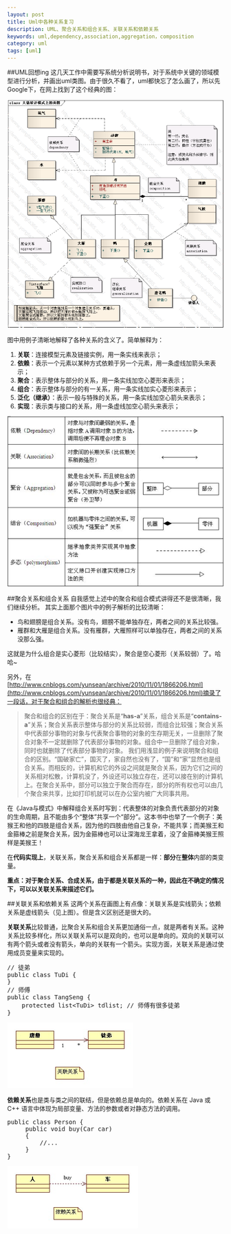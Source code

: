 ```yaml
---
layout: post
title: Uml中各种关系复习
description: UML、聚合关系和组合关系、关联关系和依赖关系
keywords: uml,dependency,association,aggregation，composition
category: uml
tags: [uml]
---
```


##UML回想ing
这几天工作中需要写系统分析说明书，对于系统中关键的领域模型进行分析，并画出uml类图。由于很久不看了，uml都快忘了怎么画了，所以先Google下，在网上找到了这个经典的图：

![2012-05-05-pattern_uml](/assets/images/2012-05-05-pattern_uml.PNG)

图中用例子清晰地解释了各种关系的含义了。简单解释为：

1. **关联**：连接模型元素及链接实例，用一条实线来表示；  
2. **依赖**：表示一个元素以某种方式依赖于另一个元素，用一条虚线加箭头来表示；  
3. **聚合**：表示整体与部分的关系，用一条实线加空心菱形来表示；  
4. **组合**：表示整体与部分的有一关系，用一条实线加实心菱形来表示；  
5. **泛化（继承）**：表示一般与特殊的关系，用一条实线加空心箭头来表示；  
6. **实现**：表示类与接口的关系，用一条虚线加空心箭头来表示；  

![2012-05-05-pattern_uml_explain](/assets/images/2012-05-05-pattern_uml_explain.jpg)


##聚合关系和组合关系
自我感觉上述中的聚合和组合模式讲得还不是很清晰，我们继续分析。
其实上面那个图片中的例子解析的比较清晰：

- 鸟和翅膀是组合关系。没有鸟，翅膀不能单独存在，两者之间的关系比较强。
- 雁群和大雁是组合关系。没有雁群，大雁照样可以单独存在，两者之间的关系没那么强。

这就是为什么组合是实心菱形（比较结实），聚合是空心菱形（关系较弱）了。哈哈~

另外，在[http://www.cnblogs.com/yunsean/archive/2010/11/01/1866206.html](http://www.cnblogs.com/yunsean/archive/2010/11/01/1866206.html)摘录了一段话，对于聚合和组合的解析也很经典：

>聚合和组合的区别在于：聚合关系是“**has-a**”关系，组合关系是“**contains-a**”关系；聚合关系表示整体与部分的关系比较弱，而组合比较强；聚合关系中代表部分事物的对象与代表聚合事物的对象的生存期无关，一旦删除了聚合对象不一定就删除了代表部分事物的对象。组合中一旦删除了组合对象，同时也就删除了代表部分事物的对象。
>我们用浅显的例子来说明聚合和组合的区别。“国破家亡”，国灭了，家自然也没有了，“国”和“家”显然也是组合关系。而相反的，计算机和它的外设之间就是聚合关系，因为它们之间的关系相对松散，计算机没了，外设还可以独立存在，还可以接在别的计算机上。在聚合关系中，部分可以独立于聚合而存在，部分的所有权也可以由几个聚合来共享，比如打印机就可以在办公室内被广大同事共用。


在《Java与模式》中解释组合关系时写到：代表整体的对象负责代表部分的对象的生命周期，且不能由多个“整体”共享一个“部分”。这本书中也举了一个例子：美猴王和他的四肢是组合关系，因为他的四肢由他自己复杂，不能共享；而美猴王和金箍棒之前是聚合关系，因为金箍棒也可以让深海龙王拿着，没了金箍棒美猴王照样是美猴王！

在**代码实现上**，关联关系，聚合关系和组合关系都是一样：**部分**在**整体**内部的类变量。

**重点：对于聚合关系、合成关系，由于都是关联关系的一种，因此在不确定的情况下，可以以关联关系来描述它们。**


##关联关系和依赖关系
这两个关系在画图上有点像：关联关系是实线箭头；依赖关系是虚线箭头（见上图）。但是含义区别还是很大的。

**关联关系**比较普通，比聚合关系和组合关系更加通俗一点，就是两者有关系。这种关系比较多样化，所以关联关系可以是双向的，也可以是单向的。双向的关联可以有两个箭头或者没有箭头，单向的关联有一个箭头。实现方面，关联关系是通过使用成员变量来实现的。
<pre class="brush: java">
// 徒弟
public class TuDi {
}
// 师傅
public class TangSeng {
	protected list&lt;TuDi> tdlist; // 师傅有很多徒弟
}
</pre>
![2012-05-05-uml-association](/assets/images/2012-05-05-uml-association.jpg)

**依赖关系**也是类与类之间的联结，但是依赖总是单向的。依赖关系在 Java 或 C++ 语言中体现为局部变量、方法的参数或者对静态方法的调用。
<pre class="brush: java">
public class Person {
     public void buy(Car car) 
     {
         //...
     }
}
</pre>
![2012-05-05-uml-dependency](/assets/images/2012-05-05-uml-dependency.jpg)
